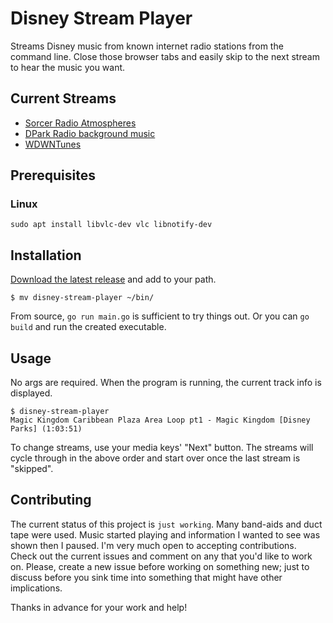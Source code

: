 # Disney Stream Player

Streams Disney music from known internet radio stations from the command line.
Close those browser tabs and easily skip to the next stream to hear the music
you want.

## Current Streams

- [Sorcer Radio Atmospheres](http://srsounds.com/popperSRloops.php)
- [DPark Radio background music](https://www.dparkradio.com/dparkradioplayerbm.html)
- [WDWNTunes](https://live365.com/station/WDWNTunes-a31769)

## Prerequisites

### Linux

```
sudo apt install libvlc-dev vlc libnotify-dev
```

## Installation

[Download the latest
release](https://github.com/codegoalie/disney-stream-player/releases) and add
to your path.

```
$ mv disney-stream-player ~/bin/
```

From source, `go run main.go` is sufficient to try things out. Or you can `go
build` and run the created executable. 

## Usage

No args are required. When the program is running, the current track info is
displayed.

```
$ disney-stream-player
Magic Kingdom Caribbean Plaza Area Loop pt1 - Magic Kingdom [Disney Parks] (1:03:51)
```

To change streams, use your media keys' "Next" button. The streams will cycle
through in the above order and start over once the last stream is "skipped".

## Contributing

The current status of this project is `just working`. Many band-aids and duct
tape were used. Music started playing and information I wanted to see was shown
then I paused. I'm very much open to accepting contributions. Check out the 
current issues and comment on any that you'd like to work on. Please, create a
new issue before working on something new; just to discuss before you sink time
into something that might have other implications.

Thanks in advance for your work and help!
